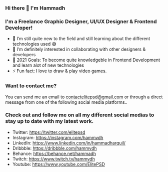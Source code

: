 ### Hi there 👋 I'm Hammadh

### I'm a Freelance Graphic Designer, UI/UX Designer & Frontend Developer!

- 🌱 I’m still quite new to the field and still learning about the different technologies used 😅
- 👯 I’m definitely interested in collaborating with other designers & developers
- 🥅 2021 Goals: To become quite knowledgeble in Frontend Development and learn alot of new technologies
- ⚡ Fun fact: I love to draw & play video games.


### Want to contact me? 

You can send me an email to contactelitepsd@gmail.com or through a direct message from one of the following social media platforms..

### Check out and follow me on all my different social medias to stay up to date with my latest work.
- Twitter: https://twitter.com/elitepsd
- Instagram: https://instagram.com/hammvdh
- LinkedIn: https://www.linkedin.com/in/hammadharquil/
- Dribbble: https://dribbble.com/hammvdh
- Behance: https://behance.net/hammadh
- Twitch: https://www.twitch.tv/hammvdh
- Youtube: https://www.youtube.com/ElitePSD

